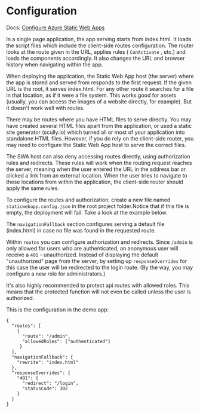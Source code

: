 # Configuration

Docs: [Configure Azure Static Web Apps](https://docs.microsoft.com/azure/static-web-apps/configuration?WT.mc_id=javascript-35337-shjacobs)

In a single page application, the app serving starts from index.html. It loads the script files which include the client-side routes configuration. The router looks at the route given in the URL, applies rules \( `CanActivate` , etc.\) and loads the components accordingly. It also changes the URL and browser history when navigating within the app. 

When deploying the application, the Static Web App host \(the server\) where the app is stored and served from responds to the first request. If the given URL is the root, it serves index.html. For any other route it searches for a file in that location, as if it were a file system. This works good for assets \(usually, you can access the images of a website directly, for example\). But it doesn't work well with routes.  

There may be routes where you have HTML files to serve directly. You may have created several HTML files apart from the application, or used a static site generator \(scully.io\) which turned all or most of your application into standalone HTML files. However, if you do rely on the client-side router, you may need to configure the Static Web App host to serve the correct files.  

The SWA host can also deny accessing routes directly, using authorization rules and redirects. These rules will work when the routing request reaches the server, meaning when the user entered the URL in the address bar or clicked a link from an external location. When the user tries to navigate to these locations from within the application, the client-side router should apply the same rules. 

To configure the routes and authorization, create a new file named `staticwebapp.config.json` in the root project folder.Notice that if this file is empty, the deployment will fail.  Take a look at the example below.

The `navigationFallback` section configures serving a default file \(index.html\) in case no file was found in the requested route. 

Within `routes` you can configure authorization and redirects. Since `/admin` is only allowed for users who are authenticated, an anonymous user will receive a `401` - unauthorized. Instead of displaying the default "unauthorized" page from the server, by setting up `responseOverrides` for this case the user will be redirected to the login route. \(By the way, you may configure a new role for administrators.\) 

It's also highly recommended to protect api routes with allowed roles. This means that the protected function will not even be called unless the user is authorized. 

This is the configuration in the demo app: 

```text
{​​​​
  "routes": [
    {​​​​​​​​​​​
      "route": "/admin",
      "allowedRoles": ["authenticated"]
     }​​​​​​​​​​​​​​​​​​​​​​​​​​​​​​​​​​​​​​​
  ],
  "navigationFallback": {​​​​​​​​​​​​​​​​​​​​​​​​​​​​​​​​​​​​​​​​​​​​​​
    "rewrite": "index.html"
  }​​​​​​​​​​​​​​​​​​​​​​​​​​​​​​​​​​​​​​​​​​​​​​,
  "responseOverrides": {​​​​​​​​​​​​​​​​​​​​​​​​​​​​​​​​​​​​​​​​​​​​​​
    "401": {​​​​​​​​​​​​​​​​​​​​​​​​​​​​​​​​​​​​​​​​​​​​​​
      "redirect": "/login",
      "statusCode": 302
    }​​​​​​​​​​​​​​​​​​​​​​​​​​​​​​​​​​​​​​​​​​​​​​
  }​​​​​​​​​​​​​​​​​​​​​​​​​​​​​​​​​​​​​​​​​​​​​​
}​​​​​​​​​​​​​​​​​​​​​​​​​​​​​​​​​​​​​​​​​​​​​​
```


